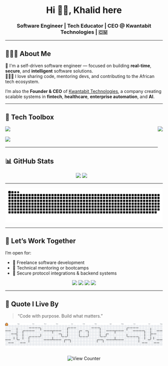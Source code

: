 <h1 align="center">Hi 👋🏽, Khalid here</h1>
<h3 align="center">Software Engineer | Tech Educator | CEO @ Kwantabit Technologies | 🇨🇲</h3>

---

## 👨🏽‍💻 About Me

🚀 I'm a self-driven software engineer — focused on building **real-time**, **secure**, and **intelligent** software solutions.  
👨🏽‍🏫 I love sharing code, mentoring devs, and contributing to the African tech ecosystem.

I’m also the **Founder & CEO** of [Kwantabit Technologies](https://kwantabit.com), a company creating scalable systems in **fintech**, **healthcare**, **enterprise automation**, and **AI**.

---

## 🔧 Tech Toolbox


<img align="right" height="150" src="https://i.imgflip.com/65efzo.gif"  />


<p align="left">
  <img src="https://skillicons.dev/icons?i=python,go,java,js,react,html,css,c,cpp" />
</p>

<p align="left">
  <img src="https://skillicons.dev/icons?i=fastapi,mongodb,postgres,docker,linux,bash,git" />
</p>



---

## 📊 GitHub Stats

<p align="center">
  <img src="https://github-readme-stats.vercel.app/api?username=Munyajunior&show_icons=true&theme=radical&count_private=true" height="200"/>
  <img src="https://github-readme-stats.vercel.app/api/top-langs/?username=Munyajunior&theme=radical&layout=compact" height="200"/>
</p>

---

<p align="center">
  <img src="https://raw.githubusercontent.com/Platane/snk/output/github-contribution-grid-snake-dark.svg" alt="snake animation" />
</p>

---

## 💼 Let’s Work Together

I’m open for:
- 🔧 Freelance software development
- 🧠 Technical mentoring or bootcamps
- 🔐 Secure protocol integrations & backend systems

<p align="center">
  <a href="mailto:fulmommunya@gmail.com"><img src="https://img.shields.io/badge/Email-red?style=for-the-badge&logo=gmail" /></a>
  <a href="https://linkedin.com/in/munya-ivo-jr-664635279"><img src="https://img.shields.io/badge/LinkedIn-blue?style=for-the-badge&logo=linkedin" /></a>
  <a href="https://x.com/FulmomM"><img src="https://img.shields.io/badge/X-Twitter-1DA1F2?style=for-the-badge&logo=twitter" /></a>
  <a href="https://www.instagram.com/i_am.khalid_?igsh=MW9vYzRlaDA0a3E2dg=="><img src="https://img.shields.io/badge/Instagram-purple?style=for-the-badge&logo=instagram" /></a>
</p>

---

## 🧠 Quote I Live By

> “Code with purpose. Build what matters.”

<picture>
  <source media="(prefers-color-scheme: dark)" srcset="https://raw.githubusercontent.com/Munyajunior/Munyajunior/output/pacman-contribution-graph-dark.svg">
  <source media="(prefers-color-scheme: light)" srcset="https://raw.githubusercontent.com/Munyajunior/Munyajunior/output/pacman-contribution-graph.svg">
  <img alt="pacman contribution graph" src="https://raw.githubusercontent.com/Munyajunior/Munyajunior/output/pacman-contribution-graph.svg">
</picture>

###

<p align="center">
  <img src="https://komarev.com/ghpvc/?username=Munyajunior&label=Profile%20Views&color=blue" alt="View Counter"/>
</p>

